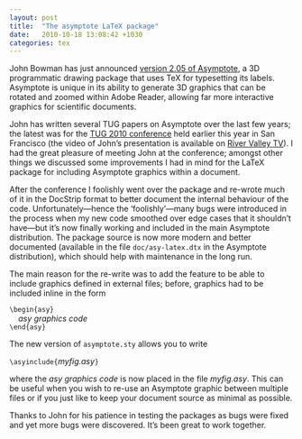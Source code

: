 ```yaml
---
layout: post
title:  "The asymptote LaTeX package"
date:   2010-10-18 13:08:42 +1030
categories: tex
---
```


<p>John Bowman has just announced <a href="http://sourceforge.net/projects/asymptote/forums/forum/409349/topic/3901078">version 2.05 of Asymptote</a>, a 3D programmatic drawing package that uses TeX for typesetting its labels. Asymptote is unique in its ability to generate 3D graphics that can be rotated and zoomed within Adobe Reader, allowing far more interactive graphics for scientific documents.</p>

<p>John has written several TUG papers on Asymptote over the last few years; the latest was for the <a href="http://tug.org/TUGboat/Contents/contents31-2.html">TUG 2010 conference</a> held earlier this year in San Francisco (the video of John&rsquo;s presentation is available on <a href="http://river-valley.tv/interactive-tex-aware-3d-vector-graphics/">River Valley TV</a>). I had the great pleasure of meeting John at the conference; amongst other things we discussed some improvements I had in mind for the LaTeX package for including Asymptote graphics within a document.</p>

<p>After the conference I foolishly went over the package and re-wrote much of it in the DocStrip format to better document the internal behaviour of the code. Unfortunately—hence the ‘foolishly’—many bugs were introduced in the process when my new code smoothed over edge cases that it shouldn&rsquo;t have—but it&rsquo;s now finally working and included in the main Asymptote distribution. The package source is now more modern and better documented (available in the file <code>doc/asy-latex.dtx</code> in the Asymptote distribution), which should help with maintenance in the long run.</p>

<p>The main reason for the re-write was to add the feature to be able to include graphics defined in external files; before, graphics had to be included inline in the form</p>

<p><code>\begin{asy}</code><br/>
    <em>asy graphics code</em><br/><code>\end{asy}</code></p>

<p>The new version of <code>asymptote.sty</code> allows you to write</p>

<p><code>\asyinclude{</code><em>myfig.asy</em><code>}</code></p>

<p>where the <em>asy graphics code</em> is now placed in the file <em>myfig.asy</em>. This can be useful when you wish to re-use an Asymptote graphic between multiple files or if you just like to keep your document source as minimal as possible.</p>

<p>Thanks to John for his patience in testing the packages as bugs were fixed and yet more bugs were discovered. It&rsquo;s been great to work together.</p>
